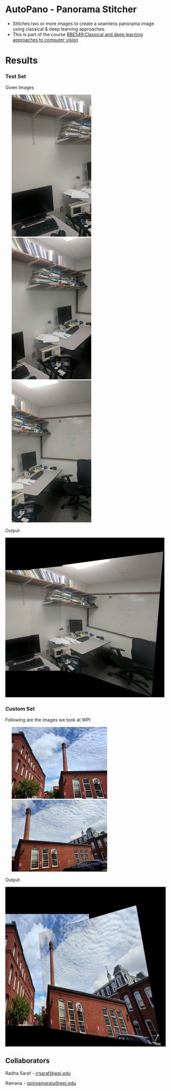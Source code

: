 # AutoPano - Panorama Stitcher
- Stitches two or more images to create a seamless panorama image using classical &amp; deep learning approaches. 
- This is part of the course [RBE549:Classical and deep learning approaches to computer vision](https://nitinjsanket.github.io/teaching/rbe549/fall2022.html)

<!--
<table>
  <tr>
    <td>First Screen Page</td>
     <td>Holiday Mention</td>
     <td>Present day in purple and selected day in pink</td>
  </tr>
  <tr>
    <td valign="top"><img src="Phase1/Data/Test/TestSet2/1.jpg"></td>
    <td valign="top"><img src="Phase1/Data/Test/TestSet2/1.jpg"></td>
    <td valign="top"><img src="Phase1/Data/Test/TestSet2/1.jpg"></td>
  </tr>
 </table>
-->

# Results 

### Test Set
Given Images
<p float="middle">
  <img src="Phase1/Data/Test/TestSet2/1.jpg" width="250" hspace="20" />
  <img src="Phase1/Data/Test/TestSet2/2.jpg" width="250" hspace="20" /> 
  <img src="Phase1/Data/Test/TestSet2/3.jpg" width="250" hspace="20" />
</p>

Output
<p float="middle">
<img src="report/phase1/testset2_image123_clear_stitch3.png" width="500" height="500"/>
</p>

### Custom Set
Following are the images we took at WPI

<p float="middle">
  <img src="Phase1/Data/Train/CustomSet1/1.jpg" width="300" hspace="20" />
  <img src="Phase1/Data/Train/CustomSet1/2.jpg" width="300" hspace="20" /> 
</p>

Output
<p float="middle">
<img src="report/phase1/customset1_image123_clear_stitch3.png" width="700" height="500"/>
</p>

## Collaborators 
Radha Saraf - rrsaraf@wpi.edu

Ramana - spinnamaraju@wpi.edu
